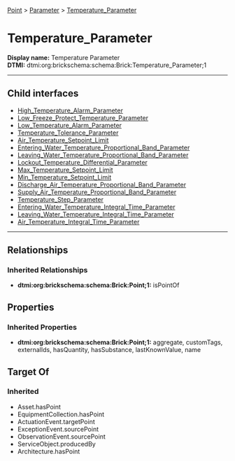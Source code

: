 [Point](../../Point.md) > [Parameter](../Parameter.md) > [Temperature_Parameter](#)
# Temperature_Parameter

**Display name:** Temperature Parameter<br />
**DTMI:** dtmi:org:brickschema:schema:Brick:Temperature_Parameter;1

---


## Child interfaces
* [High_Temperature_Alarm_Parameter](High_Temperature_Alarm_Parameter.md)
* [Low_Freeze_Protect_Temperature_Parameter](Low_Freeze_Protect_Temperature_Parameter.md)
* [Low_Temperature_Alarm_Parameter](Low_Temperature_Alarm_Parameter.md)
* [Temperature_Tolerance_Parameter](../Tolerance_Parameter/Temperature_Tolerance_Parameter.md)
* [Air_Temperature_Setpoint_Limit](Air_Temperature_Setpoint_Limit/Air_Temperature_Setpoint_Limit.md)
* [Entering_Water_Temperature_Proportional_Band_Parameter](../PID_Parameter/Proportional_Band_Parameter/Entering_Water_Temperature_Proportional_Band_Parameter.md)
* [Leaving_Water_Temperature_Proportional_Band_Parameter](../PID_Parameter/Proportional_Band_Parameter/Leaving_Water_Temperature_Proportional_Band_Parameter.md)
* [Lockout_Temperature_Differential_Parameter](Lockout_Temperature_Differential_Parameter/Lockout_Temperature_Differential_Parameter.md)
* [Max_Temperature_Setpoint_Limit](../Limit/Max_Limit/Max_Temperature_Setpoint_Limit/Max_Temperature_Setpoint_Limit.md)
* [Min_Temperature_Setpoint_Limit](../Limit/Min_Limit/Min_Temperature_Setpoint_Limit/Min_Temperature_Setpoint_Limit.md)
* [Discharge_Air_Temperature_Proportional_Band_Parameter](../PID_Parameter/Proportional_Band_Parameter/Discharge_Air_Temperature_Proportional_Band_Parameter/Discharge_Air_Temperature_Proportional_Band_Parameter.md)
* [Supply_Air_Temperature_Proportional_Band_Parameter](../PID_Parameter/Proportional_Band_Parameter/Supply_Air_Temperature_Proportional_Band_Parameter/Supply_Air_Temperature_Proportional_Band_Parameter.md)
* [Temperature_Step_Parameter](../PID_Parameter/Step_Parameter/Temperature_Step_Parameter/Temperature_Step_Parameter.md)
* [Entering_Water_Temperature_Integral_Time_Parameter](../PID_Parameter/Time_Parameter/Integral_Time_Parameter/Entering_Water_Temperature_Integral_Time_Parameter.md)
* [Leaving_Water_Temperature_Integral_Time_Parameter](../PID_Parameter/Time_Parameter/Integral_Time_Parameter/Leaving_Water_Temperature_Integral_Time_Parameter.md)
* [Air_Temperature_Integral_Time_Parameter](../PID_Parameter/Time_Parameter/Integral_Time_Parameter/Air_Temperature_Integral_Time_Parameter/Air_Temperature_Integral_Time_Parameter.md)

---
## Relationships
### Inherited Relationships
* **dtmi:org:brickschema:schema:Brick:Point;1:** isPointOf
## Properties
### Inherited Properties
* **dtmi:org:brickschema:schema:Brick:Point;1:** aggregate, customTags, externalIds, hasQuantity, hasSubstance, lastKnownValue, name
## Target Of
### Inherited
* Asset.hasPoint
* EquipmentCollection.hasPoint
* ActuationEvent.targetPoint
* ExceptionEvent.sourcePoint
* ObservationEvent.sourcePoint
* ServiceObject.producedBy
* Architecture.hasPoint
